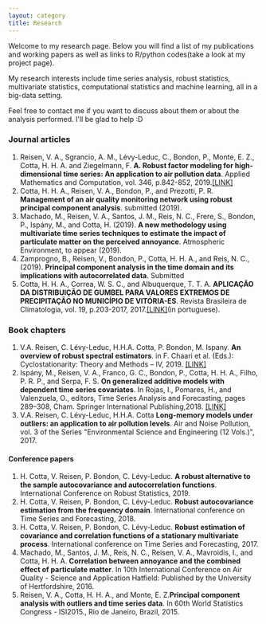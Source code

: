```yaml
---
layout: category
title: Research
---
```

Welcome to my research page. Below you will find a list of my publications and working papers as well as links to R/python codes(take a look at my project page).

My research interests include time series analysis, robust statistics, multivariate statistics, computational statistics and machine learning, all in a big-data setting.

Feel free to contact me if you want to discuss about them or about the analysis performed. I'll be glad to help :D

### Journal articles
1. Reisen, V. A., Sgrancio, A. M., Lévy-Leduc, C., Bondon, P., Monte, E. Z., Cotta, H. H. A. and Ziegelmann, F. **A. Robust factor modeling for high-dimensional time series: An application to air pollution data**. Applied Mathematics and Computation, vol. 346, p.842-852, 2019.[[LINK]]({{site.url}}/papers/reisen_20019_applied_math_comp.pdf)
2. Cotta, H. H. A., Reisen, V. A., Bondon, P., and Prezotti, P. R. **Management of an air quality monitoring network using robust principal component analysis**. submitted (2019).
3. Machado, M., Reisen, V. A., Santos, J. M., Reis, N. C., Frere, S., Bondon, P., Ispány, M., and Cotta, H. (2019). **A new methodology using multivariate time series techniques to estimate the impact of particulate matter on the perceived annoyance**. Atmospheric Environment, to appear (2019).
4. Zamprogno, B., Reisen, V., Bondon, P., Cotta, H. H. A., and Reis, N. C., (2019). **Principal component analysis in the time domain and its implications with autocorrelated data**. Submitted
5. Cotta, H. H. A., Correa, W. S. C., and Albuquerque, T. T. A. **APLICAÇÃO DA DISTRIBUIÇÃO DE GUMBEL PARA VALORES EXTREMOS DE PRECIPITAÇÃO NO MUNICÍPIO DE VITÓRIA-ES**. Revista Brasileira de Climatologia, vol. 19, p.203-2017, 2017.[[LINK]](https://revistas.ufpr.br/revistaabclima/article/download/39440/29391)(in portuguese).


### Book chapters
1. V.A. Reisen, C. Lévy-Leduc, H.H.A. Cotta, P. Bondon, M. Ispany. **An overview of robust spectral estimators**. in F. Chaari et al. (Eds.): Cyclostationarity: Theory and Methods – IV, 2019. [[LINK]]({{site.url}}/papers/10.1007-978-3-030-22529-212.pdf)
2. Ispány, M., Reisen, V. A., Franco, G. C., Bondon, P., Cotta, H. H. A., Filho, P. R. P., and Serpa, F. S. **On generalized additive models with dependent time series covariates**. In Rojas, I., Pomares, H., and Valenzuela, O., editors, Time Series Analysis and Forecasting, pages 289–308, Cham. Springer International Publishing,2018. [[LINK]]({{site.url}}/papers/GAM-PCA-VAR_Contr_to_Stat_final.pdf)
3. V.A. Reisen, C. Lévy-Leduc, H.H.A. Cotta **Long-memory models under outliers: an application to air pollution levels**. Air and Noise Pollution, vol. 3 of the Series "Environmental Science and Engineering (12 Vols.)", 2017.


#### Conference papers
1. H. Cotta, V. Reisen, P. Bondon, C. Lévy-Leduc. **A robust alternative to the sample autocovariance and autocorrelation functions**. International Conference on Robust Statistics, 2019.
2. H. Cotta, V. Reisen, P. Bondon, C. Lévy-Leduc. **Robust autocovariance estimation from the frequency domain**. International conference on Time Series and Forecasting, 2018.
3. H. Cotta, V. Reisen, P. Bondon, C. Lévy-Leduc. **Robust estimation of covariance and correlation functions of a stationary multivariate process**. International conference on Time Series and Forecasting, 2017.
4. Machado, M., Santos, J. M., Reis, N. C., Reisen, V. A., Mavroidis, I., and Cotta, H. H. A. **Correlation between annoyance and the combined effect of particulate matter**. In 10th International Conference on Air Quality - Science and Application Hatfield: Published by the University of Hertfordshire, 2016.
5. Reisen, V. A., Cotta, H. H. A., and Monte, E. Z.**Principal component analysis with outliers and time series data**. In 60th World Statistics Congress - ISI2015., Rio de Janeiro, Brazil, 2015.
